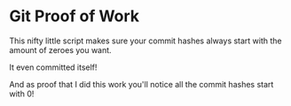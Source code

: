 # Git Proof of Work

This nifty little script makes sure your commit hashes always start with the amount of zeroes you want.

It even committed itself!

And as proof that I did this work you'll notice all the commit hashes start with 0!
